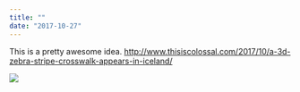 ```yaml
---
title: ""
date: "2017-10-27"
---
```


This is a pretty awesome idea. http://www.thisiscolossal.com/2017/10/a-3d-zebra-stripe-crosswalk-appears-in-iceland/

![](https://gilcreque.files.wordpress.com/2017/10/ad7e3861b2e6468683ac367013f34f6e.jpg)
